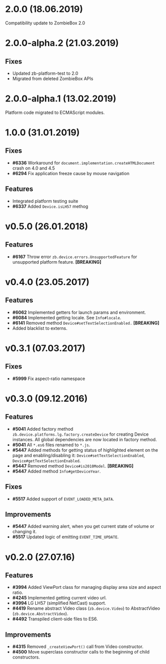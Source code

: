 # 2.0.0 (18.06.2019)
Compatibility update to ZombieBox 2.0 

# 2.0.0-alpha.2 (21.03.2019)

## Fixes
* Updated zb-platform-test to 2.0
* Migrated from deleted ZombieBox APIs

# 2.0.0-alpha.1 (13.02.2019)

Platform code migrated to ECMAScript modules.

# 1.0.0 (31.01.2019)

## Fixes
* **#6336** Workaround for `document.implementation.createHTMLDocument` crash on 4.0 and 4.5
* **#6294** Fix application freeze cause by mouse navigation

## Features
* Integrated platform testing suite
* **#6337** Added `Device.isLH57` methog

# v0.5.0 (26.01.2018)

## Features
* **#6167** Throw error `zb.device.errors.UnsupportedFeature` for unsupported platform feature. **[BREAKING]**

# v0.4.0 (23.05.2017)

## Features
* **#6062** Implemented getters for launch params and environment.
* **#6084** Implemented getting locale. See `Info#locale`.
* **#6141** Removed method `Device#setTextSelectionEnabled.` **[BREAKING]**
* Added blacklist to externs.

# v0.3.1 (07.03.2017)

## Fixes
* **#5999** Fix aspect-ratio namespace

# v0.3.0 (09.12.2016)

## Features
* **#5041** Added factory method `zb.device.platforms.lg.factory.createDevice` for creating Device instances.
  All global dependencies are now located in factory method.
* **#5041** All `*.es6` files renamed to `*.js`.
* **#5447** Added methods for getting status of highlighted element on the page and enabling/disabling it:
  `Device#setTextSelectionEnabled`, `Device#getTextSelectionEnabled`.
* **#5447** Removed method `Device#is2010Model`. **[BREAKING]**
* **#5447** Added method `Info#getDeviceYear`.

## Fixes
* **#5517** Added support of `EVENT_LOADED_META_DATA`.

## Improvements
* **#5447** Added warning alert, when you get current state of volume or changing it.
* **#5517** Updated logic of emitting `EVENT_TIME_UPDATE`. 

# v0.2.0 (27.07.16)

## Features
* **#3994** Added ViewPort class for managing display area size and aspect ratio.
* **#4245** Implemented getting current video url.
* **#3994** LG LH57 (simplified NetCast) support.
* **#4419** Rename abstract Video class (`zb.device.Video`) to AbstractVideo (`zb.device.AbstractVideo`).
* **#4492** Transpiled client-side files to ES6.

## Improvements
* **#4315** Removed `_createViewPort()` call from Video constructor.
* **#4500** Move superclass constructor calls to the beginning of child constructors.
